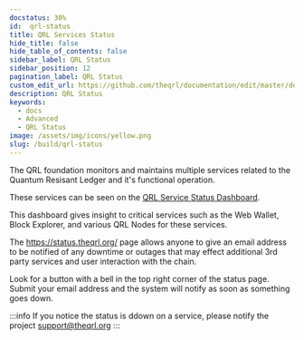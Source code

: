 ```yaml
---
docstatus: 30%
id:  qrl-status
title: QRL Services Status
hide_title: false
hide_table_of_contents: false
sidebar_label: QRL Status
sidebar_position: 12
pagination_label: QRL Status
custom_edit_url: https://github.com/theqrl/documentation/edit/master/docs/basics/what-is-qrl.md
description: QRL Status
keywords:
  - docs
  - Advanced
  - QRL Status
image: /assets/img/icons/yellow.png
slug: /build/qrl-status
---
```


The QRL foundation monitors and maintains multiple services related to the Quantum Resisant Ledger and it's functional operation.

These services can be seen on the [QRL Service Status Dashboard](https://status.theqrl.org/).

This dashboard gives insight to critical services such as the Web Wallet, Block Explorer, and various QRL Nodes for these services. 

The https://status.theqrl.org/ page allows anyone to give an email address to be notified of any downtime or outages that may effect additional 3rd party services and user interaction with the chain.

Look for a button with a bell in the top right corner of the status page. Submit your email address and the system will notify as soon as something goes down. 


:::info
If you notice the status is ddown on a service, please notify the project support@theqrl.org 
:::

